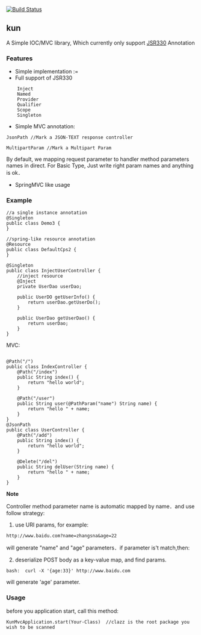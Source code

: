 [![Build Status](https://travis-ci.org/AngusLean/kun.svg?branch=master)](https://travis-ci.org/AngusLean/kun)


## kun
A Simple IOC/MVC library, Which currently only support [JSR330](https://www.jcp.org/en/jsr/detail?id=330) Annotation


### Features
- Simple implementation :=
- Full support of JSR330
```aidl
    Inject
    Named
    Provider
    Qualifier
    Scope
    Singleton
```
- Simple MVC annotation:

```$xslt
JsonPath //Mark a JSON-TEXT response controller

MultipartParam //Mark a Multipart Param
```
By default, we mapping request parameter to handler method parameters
names in direct. For Basic Type, Just write right param names and anything 
is ok．

- SpringMVC like usage


### Example
```$xslt
//a single instance annotation
@Singleton
public class Demo3 {
}

//spring-like resource annotation
@Resource 
public class DefaultCps2 {
}

@Singleton
public class InjectUserController {
    //inject resource
    @Inject
    private UserDao userDao;

    public UserDO getUserInfo() {
        return userDao.getUserDo();
    }

    public UserDao getUserDao() {
        return userDao;
    }
}

```

MVC:

```$xslt

@Path("/")
public class IndexController {
    @Path("/index")
    public String index() {
        return "hello world";
    }

    @Path("/user")
    public String user(@PathParam("name") String name) {
        return "hello " + name;
    }
}
@JsonPath
public class UserController {
    @Path("/add")
    public String index() {
        return "hello world";
    }

    @Delete("/del")
    public String delUser(String name) {
        return "hello " + name;
    }
}
```

**Note**
>>>
Controller method parameter name is automatic mapped by name．and use follow strategy:
1. use URI params, for example:
```apple js
http://www.baidu.com?name=zhangsna&age=22
```
will generate "name" and "age" parameters．if parameter is't match,then:

2. deserialize POST body as a key-value map, and find params.
```apple js
bash:  curl -X '{age:33}' http://www.baidu.com
```
will generate 'age' parameter.

### Usage
before you application start, call this method:
```$xslt
KunMvcApplication.start(Your-Class)  //clazz is the root package you wish to be scanned
```

